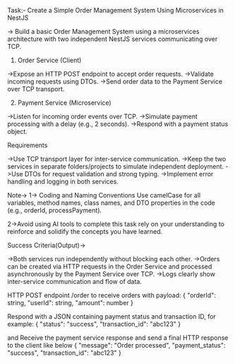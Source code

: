 Task:-   Create a Simple Order Management System Using Microservices in NestJS
 
-> Build a basic Order Management System using a microservices architecture with two independent NestJS services communicating over    TCP.
 
1. Order Service (Client)
 
->Expose an HTTP POST endpoint to accept order requests.
->Validate incoming requests using DTOs.
->Send order data to the Payment Service over TCP transport.
 
2. Payment Service (Microservice)
 
->Listen for incoming order events over TCP.
->Simulate payment processing with a delay (e.g., 2 seconds).
->Respond with a payment status object.
 
Requirements
 
->Use TCP transport layer for inter-service communication.
->Keep the two services in separate folders/projects to simulate independent deployment.
->Use DTOs for request validation and strong typing.
->Implement error handling and logging in both services.
 
Note-> 
1-> Coding and Naming Conventions
Use camelCase for all variables, method names, class names, and DTO properties in the code (e.g., orderId, processPayment).
 
2->Avoid using AI tools to complete this task rely on your understanding to reinforce and solidify the concepts you have learned.
 
Success Criteria(Output)->
 
->Both services run independently without blocking each other.
->Orders can be created via HTTP requests in the Order Service and processed asynchronously by the Payment Service over TCP.
->Logs clearly show inter-service communication and flow of data.




HTTP POST endpoint /order to receive orders with payload:
{ "orderId": string, "userId": string, "amount": number }
 
 
Respond with a JSON containing payment status and transaction ID, for example:
{ "status": "success", "transaction_id": "abc123" }
 
and Receive the payment service response and send a final HTTP response to the client like below
{
  "message": "Order processed",
  "payment_status": "success",
  "transaction_id": "abc123"
}
 
 
 